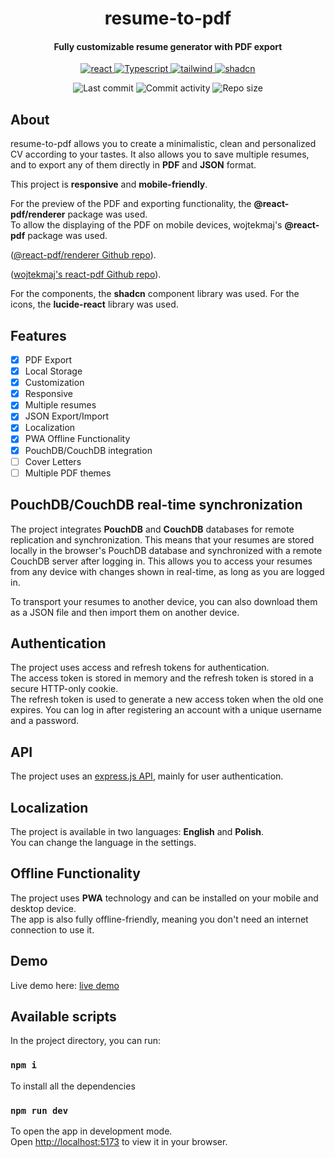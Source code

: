 <p align="center">
  <h1 align="center">resume-to-pdf</h1>
  <h4 align="center">Fully customizable resume generator with PDF export</h4>
</p>

<p align="center">
  <a href="https://react.com/">
    <img alt="react" src="https://shields.io/badge/react-black?logo=react&style=for-the-badge" />
  </a>
    <a href="https://developer.mozilla.org/en-US/docs/Web/JavaScript">
    <img alt="Typescript" src="https://shields.io/badge/TypeScript-3178C6?logo=TypeScript&logoColor=FFF&style=flat-square" />
  </a>
  <a href="https://tailwindcss.com">
    <img alt="tailwind" src="https://img.shields.io/badge/tailwindcss-0F172A?&logo=tailwindcss" />
  </a>
    <a href="https://ui.shadcn.com/">
    <img alt="shadcn" src="https://img.shields.io/badge/shadcn%2Fui-000?logo=shadcnui&logoColor=fff" />
  </a>
</p>

<p align="center">
  <img alt="Last commit" src="https://img.shields.io/github/last-commit/rejnowicz281/resume-to-pdf?color=%23B5CDA3&logo=github&logoColor=white" />
  <img alt="Commit activity" src="https://img.shields.io/github/commit-activity/y/rejnowicz281/resume-to-pdf?color=%23A76844&logo=github&logoColor=white" />
  <img alt="Repo size" src="https://img.shields.io/github/repo-size/rejnowicz281/resume-to-pdf?color=%23C1AC95&logo=github&logoColor=white" />
</p>

## About

resume-to-pdf allows you to create a minimalistic, clean and personalized CV according to your tastes. It also allows you to save multiple resumes, and to export any of them directly in **PDF** and **JSON** format.

This project is **responsive** and **mobile-friendly**.

For the preview of the PDF and exporting functionality, the **@react-pdf/renderer** package was used.\
To allow the displaying of the PDF on mobile devices, wojtekmaj's **@react-pdf** package was used.

([@react-pdf/renderer Github repo](https://github.com/diegomura/react-pdf)).

([wojtekmaj's react-pdf Github repo](https://github.com/wojtekmaj/react-pdf)).

For the components, the **shadcn** component library was used. For the icons, the **lucide-react** library was used.

## Features

-   [x] PDF Export
-   [x] Local Storage
-   [x] Customization
-   [x] Responsive
-   [x] Multiple resumes
-   [x] JSON Export/Import
-   [x] Localization
-   [x] PWA Offline Functionality
-   [x] PouchDB/CouchDB integration
-   [ ] Cover Letters
-   [ ] Multiple PDF themes

## PouchDB/CouchDB real-time synchronization

The project integrates **PouchDB** and **CouchDB** databases for remote replication and synchronization. This means that your resumes are stored locally in the browser's PouchDB database and synchronized with a remote CouchDB server after logging in. This allows you to access your resumes from any device with changes shown in real-time, as long as you are logged in.

To transport your resumes to another device, you can also download them as a JSON file and then import them on another device.

## Authentication

The project uses access and refresh tokens for authentication.\
The access token is stored in memory and the refresh token is stored in a secure HTTP-only cookie.\
The refresh token is used to generate a new access token when the old one expires.
You can log in after registering an account with a unique username and a password.

## API

The project uses an [express.js API](https://github.com/rejnowicz281/resume-to-pdf-api), mainly for user authentication.

## Localization

The project is available in two languages: **English** and **Polish**.\
You can change the language in the settings.

## Offline Functionality

The project uses **PWA** technology and can be installed on your mobile and desktop device.\
The app is also fully offline-friendly, meaning you don't need an internet connection to use it.

## Demo

Live demo here: [live demo](https://resume-to-pdf.netlify.app)

## Available scripts

In the project directory, you can run:

### `npm i`

To install all the dependencies

### `npm run dev`

To open the app in development mode.\
Open [http://localhost:5173](http://localhost:5173) to view it in your browser.
